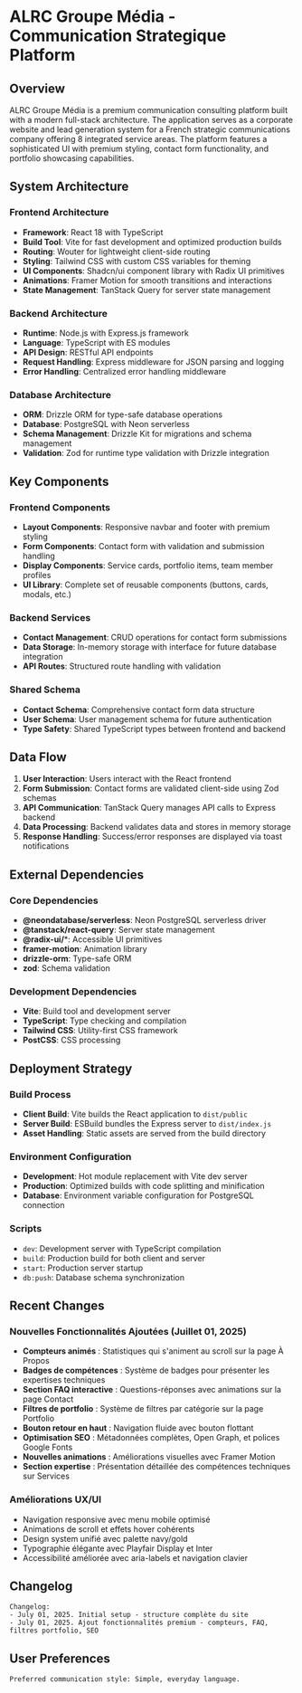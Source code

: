 # ALRC Groupe Média - Communication Strategique Platform

## Overview

ALRC Groupe Média is a premium communication consulting platform built with a modern full-stack architecture. The application serves as a corporate website and lead generation system for a French strategic communications company offering 8 integrated service areas. The platform features a sophisticated UI with premium styling, contact form functionality, and portfolio showcasing capabilities.

## System Architecture

### Frontend Architecture
- **Framework**: React 18 with TypeScript
- **Build Tool**: Vite for fast development and optimized production builds
- **Routing**: Wouter for lightweight client-side routing
- **Styling**: Tailwind CSS with custom CSS variables for theming
- **UI Components**: Shadcn/ui component library with Radix UI primitives
- **Animations**: Framer Motion for smooth transitions and interactions
- **State Management**: TanStack Query for server state management

### Backend Architecture
- **Runtime**: Node.js with Express.js framework
- **Language**: TypeScript with ES modules
- **API Design**: RESTful API endpoints
- **Request Handling**: Express middleware for JSON parsing and logging
- **Error Handling**: Centralized error handling middleware

### Database Architecture
- **ORM**: Drizzle ORM for type-safe database operations
- **Database**: PostgreSQL with Neon serverless
- **Schema Management**: Drizzle Kit for migrations and schema management
- **Validation**: Zod for runtime type validation with Drizzle integration

## Key Components

### Frontend Components
- **Layout Components**: Responsive navbar and footer with premium styling
- **Form Components**: Contact form with validation and submission handling
- **Display Components**: Service cards, portfolio items, team member profiles
- **UI Library**: Complete set of reusable components (buttons, cards, modals, etc.)

### Backend Services
- **Contact Management**: CRUD operations for contact form submissions
- **Data Storage**: In-memory storage with interface for future database integration
- **API Routes**: Structured route handling with validation

### Shared Schema
- **Contact Schema**: Comprehensive contact form data structure
- **User Schema**: User management schema for future authentication
- **Type Safety**: Shared TypeScript types between frontend and backend

## Data Flow

1. **User Interaction**: Users interact with the React frontend
2. **Form Submission**: Contact forms are validated client-side using Zod schemas
3. **API Communication**: TanStack Query manages API calls to Express backend
4. **Data Processing**: Backend validates data and stores in memory storage
5. **Response Handling**: Success/error responses are displayed via toast notifications

## External Dependencies

### Core Dependencies
- **@neondatabase/serverless**: Neon PostgreSQL serverless driver
- **@tanstack/react-query**: Server state management
- **@radix-ui/***: Accessible UI primitives
- **framer-motion**: Animation library
- **drizzle-orm**: Type-safe ORM
- **zod**: Schema validation

### Development Dependencies
- **Vite**: Build tool and development server
- **TypeScript**: Type checking and compilation
- **Tailwind CSS**: Utility-first CSS framework
- **PostCSS**: CSS processing

## Deployment Strategy

### Build Process
- **Client Build**: Vite builds the React application to `dist/public`
- **Server Build**: ESBuild bundles the Express server to `dist/index.js`
- **Asset Handling**: Static assets are served from the build directory

### Environment Configuration
- **Development**: Hot module replacement with Vite dev server
- **Production**: Optimized builds with code splitting and minification
- **Database**: Environment variable configuration for PostgreSQL connection

### Scripts
- `dev`: Development server with TypeScript compilation
- `build`: Production build for both client and server
- `start`: Production server startup
- `db:push`: Database schema synchronization

## Recent Changes

### Nouvelles Fonctionnalités Ajoutées (Juillet 01, 2025)
- **Compteurs animés** : Statistiques qui s'animent au scroll sur la page À Propos
- **Badges de compétences** : Système de badges pour présenter les expertises techniques
- **Section FAQ interactive** : Questions-réponses avec animations sur la page Contact
- **Filtres de portfolio** : Système de filtres par catégorie sur la page Portfolio
- **Bouton retour en haut** : Navigation fluide avec bouton flottant
- **Optimisation SEO** : Métadonnées complètes, Open Graph, et polices Google Fonts
- **Nouvelles animations** : Améliorations visuelles avec Framer Motion
- **Section expertise** : Présentation détaillée des compétences techniques sur Services

### Améliorations UX/UI
- Navigation responsive avec menu mobile optimisé
- Animations de scroll et effets hover cohérents
- Design system unifié avec palette navy/gold
- Typographie élégante avec Playfair Display et Inter
- Accessibilité améliorée avec aria-labels et navigation clavier

## Changelog
```
Changelog:
- July 01, 2025. Initial setup - structure complète du site
- July 01, 2025. Ajout fonctionnalités premium - compteurs, FAQ, filtres portfolio, SEO
```

## User Preferences
```
Preferred communication style: Simple, everyday language.
```